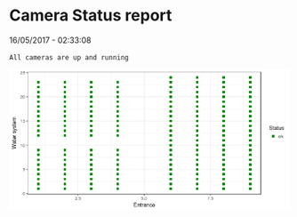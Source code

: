 Camera Status report
================
16/05/2017 - 02:33:08

    All cameras are up and running

![](camreport_files/figure-markdown_github/unnamed-chunk-2-1.png)
